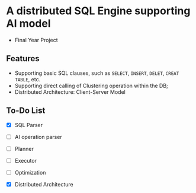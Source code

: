 # A distributed SQL Engine supporting AI model

- Final Year Project



## Features

- Supporting basic SQL clauses, such as `SELECT`, `INSERT`, `DELET`, `CREAT TABLE`, etc.
- Supporting direct calling of Clustering operation within the DB;
- Distributed Architecture: Client-Server Model





## To-Do List

- [x] SQL Parser
- [ ] AI operation parser

- [ ] Planner

- [ ] Executor

- [ ] Optimization

- [x] Distributed Architecture 



